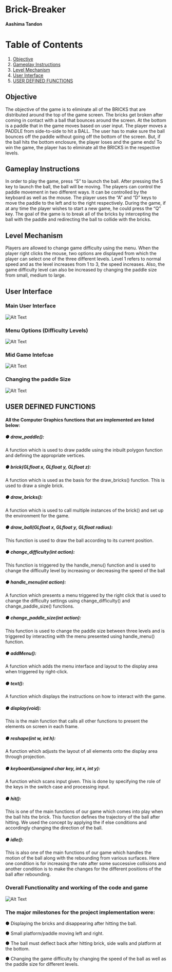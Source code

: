 # **Brick-Breaker**
#### Aashima Tandon


# Table of Contents
1. [Objective](#Objective)
2. [Gameplay Instructions](#Gameplay-Instructions)
3. [Level Mechanism ](#Level-Mechanism)
4. [User Interface](#User-Interface)
5. [USER DEFINED FUNCTIONS](#USER-DEFINED-FUNCTIONS)



## Objective
The objective of the game is to eliminate all of the BRICKS that are distributed around the top of the  game screen. The bricks get broken after coming in contact with a ball that bounces around the screen.  At the bottom is a paddle that in the game moves based on user input. The player moves a PADDLE  from side-to-side to hit a BALL. The user has to make sure the ball bounces off the paddle without  going off the bottom of the screen. But, if the ball hits the bottom enclosure, the player loses and the  game ends! To win the game, the player has to eliminate all the BRICKS in the respective levels. 

## Gameplay Instructions
In order to play the game, press “S” to launch the ball. After pressing the S key to launch the ball, the  ball will be moving. The players can control the paddle movement in two different ways. It can be  controlled by the keyboard as well as the mouse. The player uses the “A” and “D” keys to move the  paddle to the left and to the right respectively. During the game, if at any time the player wishes to start  a new game, he could press the “Q” key. The goal of the game is to break all of the bricks by intercepting the ball with the paddle and redirecting  the ball to collide with the bricks.

## Level Mechanism 

Players are allowed to change game difficulty using the menu. When the player right clicks the mouse,  two options are displayed from which the player can select one of the three different levels. Level 1  refers to normal speed and as the level increases from 1 to 3, the speed increases. Also, the game  difficulty level can also be increased by changing the paddle size from small, medium to large.

## User Interface

### Main User Interface 
![Alt Text](/images/User_Interface.png)


### Menu Options (Difficulty Levels)
![Alt Text](/images/Menu.png)


### Mid Game Intefcae
![Alt Text](/images/PlayUserInterface.png)


### Changing the paddle Size
![Alt Text](/images/Changeof_PaddleSize.png) 

## USER DEFINED FUNCTIONS

#### All the Computer Graphics functions that are implemented are listed below:

##### ●	draw_paddle(): 
A function which is used to draw paddle using the inbuilt polygon function and defining the appropriate vertices.

##### ●	brick(GLfloat x, GLfloat y, GLfloat z): 
A function which is used as the basis for the draw_bricks() function. This is used to draw a single brick.

##### ●	draw_bricks(): 
A function which is used to call multiple instances of the brick() and set up the environment for the game.

##### ●	draw_ball(GLfloat x, GLfloat y, GLfloat radius): 
This function is used to draw the ball according to its current position.

##### ●	change_difficulty(int action): 
This function is triggered by the handle_menu() function and is used to change the difficulty level by increasing or decreasing the speed of the ball

##### ●	handle_menu(int action): 
A function which presents a menu triggered by the right click that is used to change the difficulty settings using change_difficulty() and change_paddle_size() functions.

##### ●	change_paddle_size(int action): 
This function is used to change the paddle size between three levels and is triggered by interacting with the menu presented using handle_menu() function.

##### ●	addMenu(): 
A function which adds the menu interface and layout to the display area when triggered by right-click.

##### ●	text(): 
A function which displays the instructions on how to interact with the game.

##### ●	display(void): 
This is the main function that calls all other functions to present the elements on screen in each frame.

##### ●	reshape(int w, int h): 
A function which adjusts the layout of all elements onto the display area through projection.

##### ●	keyboard(unsigned char key, int x, int y): 
A function which scans input given. This is done by specifying the role of the keys in the switch case and processing input.

##### ●	hit(): 
This is one of the main functions of our game which comes into play when the ball hits the brick. This function defines the trajectory of the ball after hitting. We used the concept by applying the if else conditions and accordingly changing the direction of the ball.

##### ●	idle(): 
This is also one of the main functions of our game which handles the motion of the ball along with the rebounding from various surfaces. Here one condition is for increasing the rate after some successive collisions and another condition is to make the changes for the different positions of the ball after rebounding.


### Overall Functionality and working of the code and game
![Alt Text](/images/flowchart.png)


### The major milestones for the project implementation were: 
● Displaying the bricks and disappearing after hitting the ball.

● Small platform/paddle moving left and right. 

● The ball must deflect back after hitting brick, side walls and platform at the bottom.

● Changing the game difficulty by changing the speed of the ball as well as the paddle size for different  levels.
